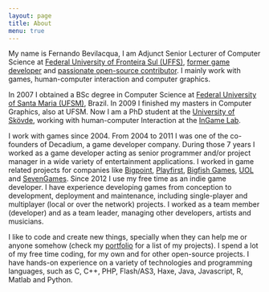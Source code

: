 ```yaml
---
layout: page
title: About
menu: true
---
```


My name is Fernando Bevilacqua, I am Adjunct Senior Lecturer of Computer Science at [Federal University of Fronteira Sul (UFFS)](http://www.uffs.edu.br), [former game developer](./portfolio/games/) and [passionate open-source contributor](https://github.com/Dovyski). I mainly work with games, human-computer interaction and computer graphics.

In 2007 I obtained a BSc degree in Computer Science at [Federal University of Santa Maria (UFSM)](http://www.ufsm.br), Brazil. In 2009 I finished my masters in Computer Graphics, also at UFSM. Now I am a PhD student at the [University of Skövde](http://his.se), working with human-computer Interaction at the [InGame Lab](http://www.his.se/en/Research/informatics/Interaction-Lab/InGaMe-Lab/).

I work with games since 2004. From 2004 to 2011 I was one of the co-founders of Decadium, a game developer company. During those 7 years I worked as a game developer acting as senior programmer and/or project manager in a wide variety of entertainment applications. I worked in game related projects for companies like [Bigpoint](http://bigpoint.com/), [Playfirst](http://playfirst.com/), [Bigfish Games](http://www.bigfishgames.com/), [UOL](http://uol.com.br) and [SevenGames](http://sevengamesnetwork.de/). Since 2012 I use my free time as an indie game developer. I have experience developing games from conception to development, deployment and maintenance, including single-player and multiplayer (local or over the network) projects. I worked as a team member (developer) and as a team leader, managing other developers, artists and musicians.

I like to code and create new things, specially when they can help me or anyone somehow (check my [portfolio](./portfolio/) for a list of my projects). I spend a lot of my free time coding, for my own and for other open-source projects. I have hands-on experience on a variety of technologies and programming languages, such as C, C++, PHP, Flash/AS3, Haxe, Java, Javascript, R, Matlab and Python.
